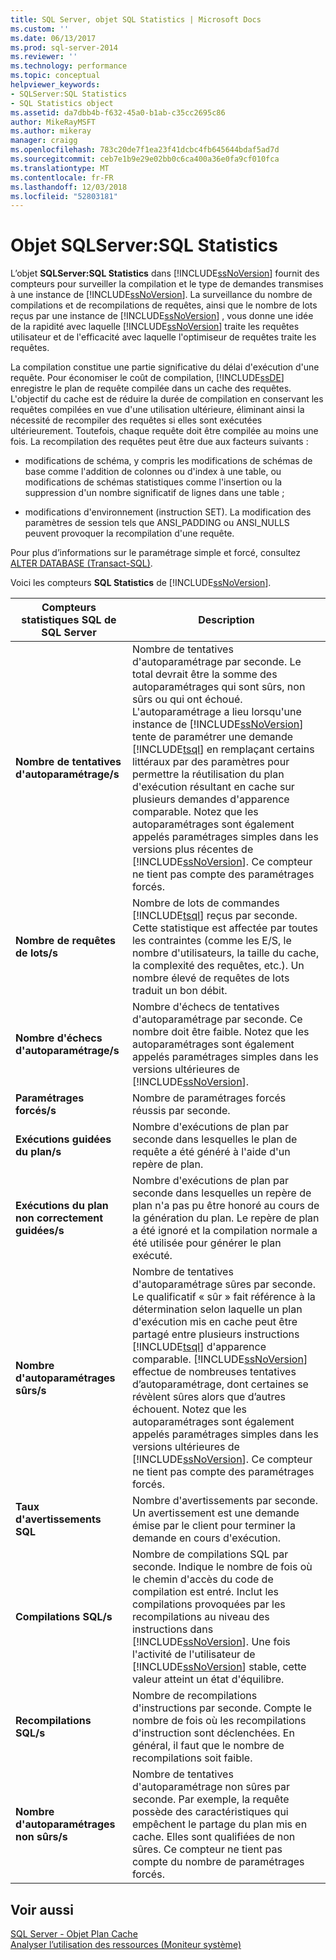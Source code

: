 ```yaml
---
title: SQL Server, objet SQL Statistics | Microsoft Docs
ms.custom: ''
ms.date: 06/13/2017
ms.prod: sql-server-2014
ms.reviewer: ''
ms.technology: performance
ms.topic: conceptual
helpviewer_keywords:
- SQLServer:SQL Statistics
- SQL Statistics object
ms.assetid: da7dbb4b-f632-45a0-b1ab-c35cc2695c86
author: MikeRayMSFT
ms.author: mikeray
manager: craigg
ms.openlocfilehash: 783c20de7f1ea23f41dcbc4fb645644bdaf5ad7d
ms.sourcegitcommit: ceb7e1b9e29e02bb0c6ca400a36e0fa9cf010fca
ms.translationtype: MT
ms.contentlocale: fr-FR
ms.lasthandoff: 12/03/2018
ms.locfileid: "52803181"
---
```

# <a name="sql-server-sql-statistics-object"></a>Objet SQLServer:SQL Statistics
  L’objet **SQLServer:SQL Statistics** dans [!INCLUDE[ssNoVersion](../../includes/ssnoversion-md.md)] fournit des compteurs pour surveiller la compilation et le type de demandes transmises à une instance de [!INCLUDE[ssNoVersion](../../includes/ssnoversion-md.md)]. La surveillance du nombre de compilations et de recompilations de requêtes, ainsi que le nombre de lots reçus par une instance de [!INCLUDE[ssNoVersion](../../includes/ssnoversion-md.md)] , vous donne une idée de la rapidité avec laquelle [!INCLUDE[ssNoVersion](../../includes/ssnoversion-md.md)] traite les requêtes utilisateur et de l'efficacité avec laquelle l'optimiseur de requêtes traite les requêtes.  
  
 La compilation constitue une partie significative du délai d'exécution d'une requête. Pour économiser le coût de compilation, [!INCLUDE[ssDE](../../includes/ssde-md.md)] enregistre le plan de requête compilée dans un cache des requêtes. L'objectif du cache est de réduire la durée de compilation en conservant les requêtes compilées en vue d'une utilisation ultérieure, éliminant ainsi la nécessité de recompiler des requêtes si elles sont exécutées ultérieurement. Toutefois, chaque requête doit être compilée au moins une fois. La recompilation des requêtes peut être due aux facteurs suivants :  
  
-   modifications de schéma, y compris les modifications de schémas de base comme l'addition de colonnes ou d'index à une table, ou modifications de schémas statistiques comme l'insertion ou la suppression d'un nombre significatif de lignes dans une table ;  
  
-   modifications d'environnement (instruction SET). La modification des paramètres de session tels que ANSI_PADDING ou ANSI_NULLS peuvent provoquer la recompilation d'une requête.  
  
 Pour plus d’informations sur le paramétrage simple et forcé, consultez [ALTER DATABASE &#40;Transact-SQL&#41;](/sql/t-sql/statements/alter-database-transact-sql).  
  
 Voici les compteurs **SQL Statistics** de [!INCLUDE[ssNoVersion](../../includes/ssnoversion-md.md)].  
  
|Compteurs statistiques SQL de SQL Server|Description|  
|----------------------------------------|-----------------|  
|**Nombre de tentatives d'autoparamétrage/s**|Nombre de tentatives d'autoparamétrage par seconde. Le total devrait être la somme des autoparamétrages qui sont sûrs, non sûrs ou qui ont échoué. L'autoparamétrage a lieu lorsqu'une instance de [!INCLUDE[ssNoVersion](../../includes/ssnoversion-md.md)] tente de paramétrer une demande [!INCLUDE[tsql](../../../includes/tsql-md.md)] en remplaçant certains littéraux par des paramètres pour permettre la réutilisation du plan d'exécution résultant en cache sur plusieurs demandes d'apparence comparable. Notez que les autoparamétrages sont également appelés paramétrages simples dans les versions plus récentes de [!INCLUDE[ssNoVersion](../../includes/ssnoversion-md.md)]. Ce compteur ne tient pas compte des paramétrages forcés.|  
|**Nombre de requêtes de lots/s**|Nombre de lots de commandes [!INCLUDE[tsql](../../../includes/tsql-md.md)] reçus par seconde. Cette statistique est affectée par toutes les contraintes (comme les E/S, le nombre d'utilisateurs, la taille du cache, la complexité des requêtes, etc.). Un nombre élevé de requêtes de lots traduit un bon débit.|  
|**Nombre d'échecs d'autoparamétrage/s**|Nombre d'échecs de tentatives d'autoparamétrage par seconde. Ce nombre doit être faible. Notez que les autoparamétrages sont également appelés paramétrages simples dans les versions ultérieures de [!INCLUDE[ssNoVersion](../../includes/ssnoversion-md.md)].|  
|**Paramétrages forcés/s**|Nombre de paramétrages forcés réussis par seconde.|  
|**Exécutions guidées du plan/s**|Nombre d'exécutions de plan par seconde dans lesquelles le plan de requête a été généré à l'aide d'un repère de plan.|  
|**Exécutions du plan non correctement guidées/s**|Nombre d'exécutions de plan par seconde dans lesquelles un repère de plan n'a pas pu être honoré au cours de la génération du plan. Le repère de plan a été ignoré et la compilation normale a été utilisée pour générer le plan exécuté.|  
|**Nombre d'autoparamétrages sûrs/s**|Nombre de tentatives d'autoparamétrage sûres par seconde. Le qualificatif « sûr » fait référence à la détermination selon laquelle un plan d'exécution mis en cache peut être partagé entre plusieurs instructions [!INCLUDE[tsql](../../../includes/tsql-md.md)] d'apparence comparable. [!INCLUDE[ssNoVersion](../../includes/ssnoversion-md.md)] effectue de nombreuses tentatives d’autoparamétrage, dont certaines se révèlent sûres alors que d’autres échouent. Notez que les autoparamétrages sont également appelés paramétrages simples dans les versions ultérieures de [!INCLUDE[ssNoVersion](../../includes/ssnoversion-md.md)]. Ce compteur ne tient pas compte des paramétrages forcés.|  
|**Taux d'avertissements SQL**|Nombre d'avertissements par seconde. Un avertissement est une demande émise par le client pour terminer la demande en cours d'exécution.|  
|**Compilations SQL/s**|Nombre de compilations SQL par seconde. Indique le nombre de fois où le chemin d'accès du code de compilation est entré. Inclut les compilations provoquées par les recompilations au niveau des instructions dans [!INCLUDE[ssNoVersion](../../includes/ssnoversion-md.md)]. Une fois l'activité de l'utilisateur de [!INCLUDE[ssNoVersion](../../includes/ssnoversion-md.md)] stable, cette valeur atteint un état d'équilibre.|  
|**Recompilations SQL/s**|Nombre de recompilations d'instructions par seconde. Compte le nombre de fois où les recompilations d'instruction sont déclenchées. En général, il faut que le nombre de recompilations soit faible.|  
|**Nombre d'autoparamétrages non sûrs/s**|Nombre de tentatives d'autoparamétrage non sûres par seconde. Par exemple, la requête possède des caractéristiques qui empêchent le partage du plan mis en cache. Elles sont qualifiées de non sûres. Ce compteur ne tient pas compte du nombre de paramétrages forcés.|  
  
## <a name="see-also"></a>Voir aussi  
 [SQL Server - Objet Plan Cache](sql-server-plan-cache-object.md)   
 [Analyser l’utilisation des ressources &#40;Moniteur système&#41;](monitor-resource-usage-system-monitor.md)  
  
  
